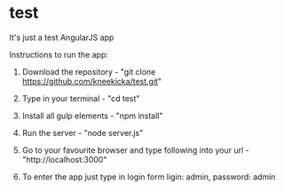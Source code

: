 # test
It's just a test AngularJS app

Instructions to run the app:

1) Download the repository - "git clone https://github.com/kneekicka/test.git"

2) Type in your terminal - "cd test"

3) Install all gulp elements - "npm install"

4) Run the server - "node server.js"

5) Go to your favourite browser and type following into your url - "http://localhost:3000"

6) To enter the app just type in login form ligin: admin, password: admin
